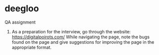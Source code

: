 # deegloo
QA assignment

1. As a preparation for the interview, go through the website: https://digitalpoirots.com/
While navigating the page, note the bugs found on the page and give suggestions for improving the page in the appropriate format.
